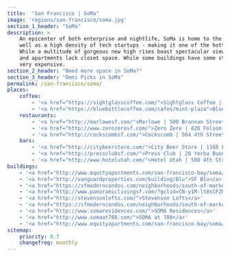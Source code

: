 ```yaml
---
title:  "San Francisco | SoMa"
image: 'regions/san-francisco/soma.jpg'
section_1_header: "SoMa"
description: >
    An epicenter of both enterprise and nightlife, SoMa is home to the biggest building developments in San Francisco as 
    well as a high density of tech startups - making it one of the hottest neighborhoods for recent Bay Area transplants. 
    While a multitude of gorgeous new high rises boast spectacular views and convenience, many of the luxury condos, lofts 
    and apartments lack closet space. While some buildings have some storage on site, availability is limited and often 
    very expensive. 
section_2_header: "Need more space in SoMa?"
section_3_header: "Omni Picks in SoMa"
permalink: /san-francisco/soma/
places:
    coffee:
        - '<a href="https://sightglasscoffee.com/">Sightglass Coffee | 270 7th Street</a>'
        - '<a href="https://bluebottlecoffee.com/cafes/mint-plaza">Blue Bottle | 66 Mint Plaza</a>'
    restaurants:
        - '<a href="http://marlowesf.com/">Marlowe | 500 Brannan Street</a>'
        - '<a href="http://www.zerozerosf.com/">Zero Zero | 826 Folsom Street</a>'
        - '<a href="http://cockscombsf.com/">Cockscomb | 564 4th Street</a>'
    bars:
        - '<a href="http://citybeerstore.com/">City Beer Store | 1168 Folsom Street</a>'
        - '<a href="http://pressclubsf.com/">Press Club | 20 Yerba Buena Lane</a>'
        - '<a href="http://www.hotelutah.com/">Hotel Utah | 500 4th Street</a>'
buildings:
    - '<a href="http://www.equityapartments.com/san-francisco-bay/soma/77-bluxome-apartments">77 Bluxome Apartments</a>'
    - '<a href="http://vanguardproperties.com/building/Blu">SF Blu</a>'
    - '<a href="https://sfmoderncondos.com/neighborhoods/south-of-market-soma/the-palms/">The Palms</a>'
    - '<a href="http://www.panoramiclivingsf.com/?gclid=CN-y1M-lt8sCFZNgfgod78EA7g">Panoramic Residences</a>'
    - '<a href="http://stevensonlofts.com/">Stevenson Lofts</a>'
    - '<a href="https://sfmoderncondos.com/neighborhoods/south-of-market-soma/soma-grand/">SOMA Grand</a>'
    - '<a href="http://www.somaresidences.com/">SOMA Residences</a>'
    - '<a href="http://www.somaat788.com/">SOMA at 788</a>'
    - '<a href="http://www.equityapartments.com/san-francisco-bay/soma/soma-square-apartments">Soma Square</a>'
sitemap:
    priority: 0.7
    changefreq: monthly
---
```

